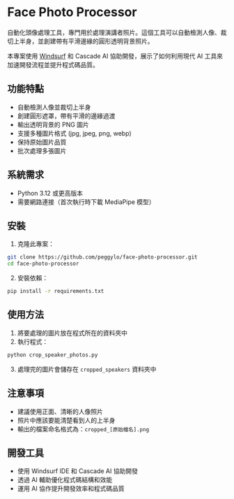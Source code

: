 # Face Photo Processor

自動化頭像處理工具，專門用於處理演講者照片。這個工具可以自動檢測人像、裁切上半身，並創建帶有平滑邊緣的圓形透明背景照片。

本專案使用 [Windsurf](https://www.codeium.com/windsurf) 和 Cascade AI 協助開發，展示了如何利用現代 AI 工具來加速開發流程並提升程式碼品質。

## 功能特點

- 自動檢測人像並裁切上半身
- 創建圓形遮罩，帶有平滑的邊緣過渡
- 輸出透明背景的 PNG 圖片
- 支援多種圖片格式 (jpg, jpeg, png, webp)
- 保持原始圖片品質
- 批次處理多張圖片

## 系統需求

- Python 3.12 或更高版本
- 需要網路連接（首次執行時下載 MediaPipe 模型）

## 安裝

1. 克隆此專案：
```bash
git clone https://github.com/peggylo/face-photo-processor.git
cd face-photo-processor
```

2. 安裝依賴：
```bash
pip install -r requirements.txt
```

## 使用方法

1. 將要處理的圖片放在程式所在的資料夾中
2. 執行程式：
```bash
python crop_speaker_photos.py
```
3. 處理完的圖片會儲存在 `cropped_speakers` 資料夾中

## 注意事項

- 建議使用正面、清晰的人像照片
- 照片中應該要能清楚看到人的上半身
- 輸出的檔案命名格式為：`cropped_[原始檔名].png`

## 開發工具

- 使用 Windsurf IDE 和 Cascade AI 協助開發
- 透過 AI 輔助優化程式碼結構和效能
- 運用 AI 協作提升開發效率和程式碼品質
